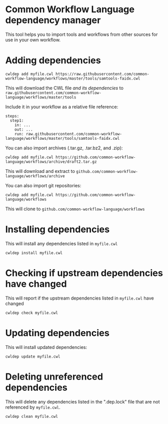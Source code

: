 # Common Workflow Language dependency manager

This tool helps you to import tools and workflows from other sources for use in your own workflow.

# Adding dependencies

```
cwldep add myfile.cwl https://raw.githubusercontent.com/common-workflow-language/workflows/master/tools/samtools-faidx.cwl
```

This will download the CWL file *and its dependencies* to `raw.githubusercontent.com/common-workflow-language/workflows/master/tools`

Include it in your workflow as a relative file reference:

```
steps:
  step1:
    in: ...
    out: ...
    run: raw.githubusercontent.com/common-workflow-language/workflows/master/tools/samtools-faidx.cwl
```

You can also import archives (.tar.gz, .tar.bz2, and .zip):

```
cwldep add myfile.cwl https://github.com/common-workflow-language/workflows/archive/draft2.tar.gz
```

This will download and extract to `github.com/common-workflow-language/workflows/archive`

You can also import git repositories:

```
cwldep add myfile.cwl https://github.com/common-workflow-language/workflows
```

This will clone to `github.com/common-workflow-language/workflows`

# Installing dependencies

This will install any dependencies listed in `myfile.cwl`

```
cwldep install myfile.cwl
```

# Checking if upstream dependencies have changed

This will report if the upstream dependencies listed in `myfile.cwl` have changed

```
cwldep check myfile.cwl
```

# Updating dependencies

This will install updated dependencies:

```
cwldep update myfile.cwl
```

# Deleting unreferenced dependencies

This will delete any dependencies listed in the ".dep.lock" file that are not referenced by `myfile.cwl`.

```
cwldep clean myfile.cwl
```
